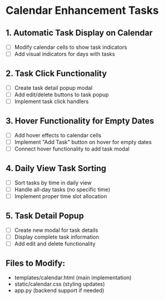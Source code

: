 # Calendar Enhancement Tasks

## 1. Automatic Task Display on Calendar
- [ ] Modify calendar cells to show task indicators
- [ ] Add visual indicators for days with tasks

## 2. Task Click Functionality
- [ ] Create task detail popup modal
- [ ] Add edit/delete buttons to task popup
- [ ] Implement task click handlers

## 3. Hover Functionality for Empty Dates
- [ ] Add hover effects to calendar cells
- [ ] Implement "Add Task" button on hover for empty dates
- [ ] Connect hover functionality to add task modal

## 4. Daily View Task Sorting
- [ ] Sort tasks by time in daily view
- [ ] Handle all-day tasks (no specific time)
- [ ] Implement proper time slot allocation

## 5. Task Detail Popup
- [ ] Create new modal for task details
- [ ] Display complete task information
- [ ] Add edit and delete functionality

## Files to Modify:
- templates/calendar.html (main implementation)
- static/calendar.css (styling updates)
- app.py (backend support if needed)
